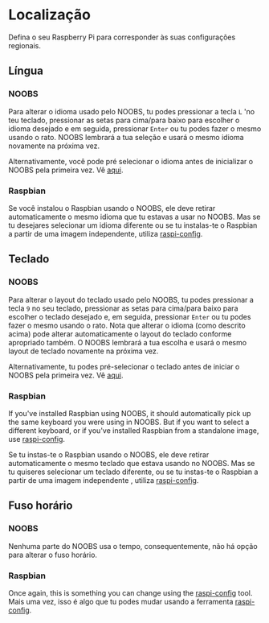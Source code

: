 # Localização

Defina o seu Raspberry Pi para corresponder às suas configurações regionais.


## Língua

### NOOBS

Para alterar o idioma usado pelo NOOBS, tu podes pressionar a tecla `L` 'no teu teclado, pressionar as setas para cima/para baixo para escolher o idioma desejado e em seguida, pressionar `Enter` ou tu podes fazer o mesmo usando o rato. NOOBS lembrará a tua seleção e usará o mesmo idioma novamente na próxima vez.

Alternativamente, você pode pré selecionar o idioma antes de inicializar o NOOBS pela primeira vez. Vê [aqui](https://github.com/raspberrypi/noobs/blob/master/README.md#how-to-change-the-default-language-keyboard-layout-display-mode-or-boot-partition).

### Raspbian

Se você instalou o Raspbian usando o NOOBS, ele deve retirar automaticamente o mesmo idioma que tu estavas a usar no NOOBS. Mas se tu desejares selecionar um idioma diferente ou se tu instalas-te o Raspbian a partir de uma imagem independente, utiliza [raspi-config](raspi-config.md#change-locale).


## Teclado

### NOOBS

Para alterar o layout do teclado usado pelo NOOBS, tu podes pressionar a tecla `9` no seu teclado, pressionar as setas para cima/para baixo para escolher o teclado desejado e, em seguida, pressionar `Enter` ou tu podes fazer o mesmo usando o rato. Nota que alterar o idioma (como descrito acima) pode alterar automaticamente o layout do teclado conforme apropriado também. O NOOBS lembrará a tua escolha e usará o mesmo layout de teclado novamente na próxima vez.

Alternativamente, tu podes pré-selecionar o teclado antes de iniciar o NOOBS pela primeira vez. Vê [aqui](https://github.com/raspberrypi/noobs/blob/master/README.md#how-to-change-the-default-language-keyboard-layout-display-mode-or-boot-partition).

### Raspbian

If you've installed Raspbian using NOOBS, it should automatically pick up the same keyboard you were using in NOOBS. But if you want to select a different keyboard, or if you've installed Raspbian from a standalone image, use [raspi-config](raspi-config.md#change-keyboard-layout).

Se tu instas-te o Raspbian usando o NOOBS, ele deve retirar automaticamente o mesmo teclado que estava usando no NOOBS. Mas se tu quiseres selecionar um teclado diferente, ou se tu instas-te o Raspbian a partir de uma imagem independente , utiliza [raspi-config](raspi-config.md#change-keyboard-layout).


## Fuso horário

### NOOBS

Nenhuma parte do NOOBS usa o tempo, consequentemente, não há opção para alterar o fuso horário.

### Raspbian

Once again, this is something you can change using the [raspi-config](raspi-config.md#change-timezone) tool.
Mais uma vez, isso é algo que tu podes mudar usando a ferramenta [raspi-config](raspi-config.md#change-timezone).

